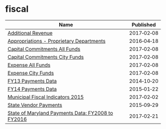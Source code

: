 # fiscal

Name | Published
---- | ---------
[Additional Revenue](../datasets/hii3-dcun.md) | 2017&#x2011;02&#x2011;08
[Appropriations - Proprietary Departments](../datasets/jauz-q9v3.md) | 2016&#x2011;04&#x2011;18
[Capital Commitments All Funds](../datasets/8fnh-fcum.md) | 2017&#x2011;02&#x2011;08
[Capital Commitments City Funds](../datasets/4vf7-wwbk.md) | 2017&#x2011;02&#x2011;08
[Expense All Funds](../datasets/am45-6syq.md) | 2017&#x2011;02&#x2011;08
[Expense City Funds](../datasets/kzk6-y58k.md) | 2017&#x2011;02&#x2011;08
[FY13 Payments Data](../datasets/v46w-kaxh.md) | 2014&#x2011;10&#x2011;20
[FY14 Payments Data](../datasets/8xda-39tn.md) | 2015&#x2011;01&#x2011;22
[Municipal Fiscal Indicators 2015](../datasets/8pz3-js3d.md) | 2017&#x2011;02&#x2011;02
[State Vendor Payments](../datasets/sufm-u7rz.md) | 2015&#x2011;09&#x2011;29
[State of Maryland Payments Data: FY2008 to FY2016](../datasets/gja3-vy5r.md) | 2017&#x2011;02&#x2011;21

